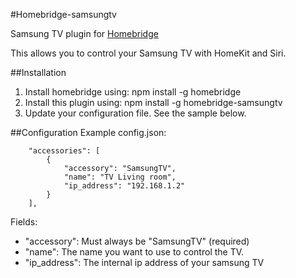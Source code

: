 #Homebridge-samsungtv

Samsung TV plugin for [Homebridge](https://github.com/nfarina/homebridge)

This allows you to control your Samsung TV with HomeKit and Siri.

##Installation
1. Install homebridge using: npm install -g homebridge
2. Install this plugin using: npm install -g homebridge-samsungtv
3. Update your configuration file. See the sample below.

##Configuration
Example config.json:

```
    "accessories": [
		{
			"accessory": "SamsungTV",
			"name": "TV Living room",
			"ip_address": "192.168.1.2"
		}
	],
```

Fields: 

* "accessory": Must always be "SamsungTV" (required)
* "name": The name you want to use to control the TV.
* "ip_address": The internal ip address of your samsung TV